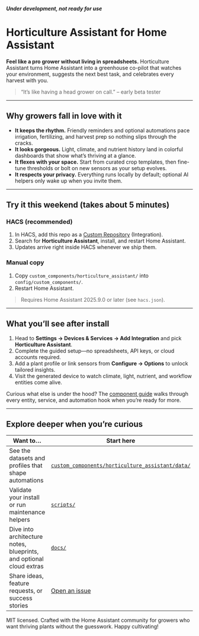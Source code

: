 ***Under development, not ready for use***
# Horticulture Assistant for Home Assistant

**Feel like a pro grower without living in spreadsheets.** Horticulture Assistant turns Home Assistant into a greenhouse co-pilot that watches your environment, suggests the next best task, and celebrates every harvest with you.

> “It’s like having a head grower on call.” – early beta tester

---

## Why growers fall in love with it

- **It keeps the rhythm.** Friendly reminders and optional automations pace irrigation, fertilizing, and harvest prep so nothing slips through the cracks.
- **It looks gorgeous.** Light, climate, and nutrient history land in colorful dashboards that show what’s thriving at a glance.
- **It flexes with your space.** Start from curated crop templates, then fine-tune thresholds or bolt on new sensors as your setup evolves.
- **It respects your privacy.** Everything runs locally by default; optional AI helpers only wake up when you invite them.

---

## Try it this weekend (takes about 5 minutes)

### HACS (recommended)
1. In HACS, add this repo as a [Custom Repository](https://hacs.xyz/docs/faq/custom_repositories/) (Integration).
2. Search for **Horticulture Assistant**, install, and restart Home Assistant.
3. Updates arrive right inside HACS whenever we ship them.

### Manual copy
1. Copy `custom_components/horticulture_assistant/` into `config/custom_components/`.
2. Restart Home Assistant.

> Requires Home Assistant 2025.9.0 or later (see `hacs.json`).

---

## What you’ll see after install

1. Head to **Settings → Devices & Services → Add Integration** and pick **Horticulture Assistant**.
2. Complete the guided setup—no spreadsheets, API keys, or cloud accounts required.
3. Add a plant profile or link sensors from **Configure → Options** to unlock tailored insights.
4. Visit the generated device to watch climate, light, nutrient, and workflow entities come alive.

Curious what else is under the hood? The [component guide](custom_components/horticulture_assistant/README.md) walks through every entity, service, and automation hook when you’re ready for more.

---

## Explore deeper when you’re curious

| Want to… | Start here |
|----------|-----------|
| See the datasets and profiles that shape automations | [`custom_components/horticulture_assistant/data/`](custom_components/horticulture_assistant/data/README.md) |
| Validate your install or run maintenance helpers | [`scripts/`](scripts/README.md) |
| Dive into architecture notes, blueprints, and optional cloud extras | [`docs/`](docs/) |
| Share ideas, feature requests, or success stories | [Open an issue](https://github.com/DrZzs/Horticulture-Assistant-HASS-REPO/issues) |

MIT licensed. Crafted with the Home Assistant community for growers who want thriving plants without the guesswork. Happy cultivating!
